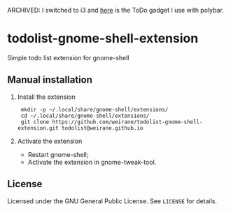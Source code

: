 ARCHIVED: I switched to i3 and [here][polybar-todo] is the ToDo gadget I use with polybar.

[polybar-todo]: https://github.com/weirane/dotfiles/blob/1d8e238115873/dotconfig/polybar/scripts/todo-view.sh

# todolist-gnome-shell-extension
Simple todo list extension for gnome-shell

## Manual installation
1. Install the extension

        mkdir -p ~/.local/share/gnome-shell/extensions/
        cd ~/.local/share/gnome-shell/extensions/
        git clone https://github.com/weirane/todolist-gnome-shell-extension.git todolist@weirane.github.io

2. Activate the extension
    - Restart gnome-shell;
    - Activate the extension in gnome-tweak-tool.

## License
Licensed under the GNU General Public License. See `LICENSE` for details.
